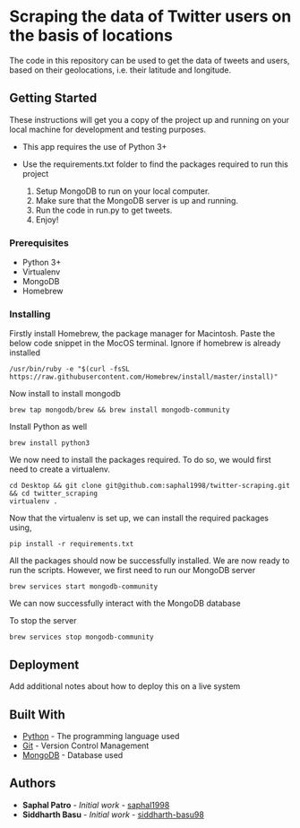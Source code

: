  # Scraping the data of Twitter users on the basis of locations

The code in this repository can be used to get the data of tweets and users, based on their geolocations, i.e. their latitude and longitude.

## Getting Started

These instructions will get you a copy of the project up and running on your local machine for development and testing purposes. 

* This app requires the use of Python 3+
* Use the requirements.txt folder to find the packages required to run this project

    1. Setup MongoDB to run on your local computer.
    2. Make sure that the MongoDB server is up and running.
    3. Run the code in run.py to get tweets.
    4. Enjoy!  

### Prerequisites

* Python 3+
* Virtualenv
* MongoDB
* Homebrew

### Installing

Firstly install Homebrew, the package manager for Macintosh. Paste the below code snippet in the MocOS terminal. Ignore if homebrew is already installed

```
/usr/bin/ruby -e "$(curl -fsSL https://raw.githubusercontent.com/Homebrew/install/master/install)"
```
Now install to install mongodb

```
brew tap mongodb/brew && brew install mongodb-community 
```
Install Python as well

```
brew install python3
```

We now need to install the packages required. To do so, we would first need to create a virtualenv.

```
cd Desktop && git clone git@github.com:saphal1998/twitter-scraping.git && cd twitter_scraping
virtualenv .
```

Now that the virtualenv is set up, we can install the required packages using, 

```
pip install -r requirements.txt
```

All the packages should now be successfully installed. We are now ready to run the scripts. However, we first need to run our MongoDB server

```
brew services start mongodb-community
```

We can now successfully interact with the MongoDB database

To stop the server

```
brew services stop mongodb-community
```

## Deployment

Add additional notes about how to deploy this on a live system

## Built With

* [Python](https://docs.python.org/3/) - The programming language used
* [Git](https://www.git-scm.com/doc) - Version Control Management
* [MongoDB](https://docs.mongodb.com) - Database used

## Authors

* **Saphal Patro** - *Initial work* - [saphal1998](https://github.com/saphal1998)
* **Siddharth Basu** - *Initial work* - [siddharth-basu98](https://github.com/siddharth-basu98)
